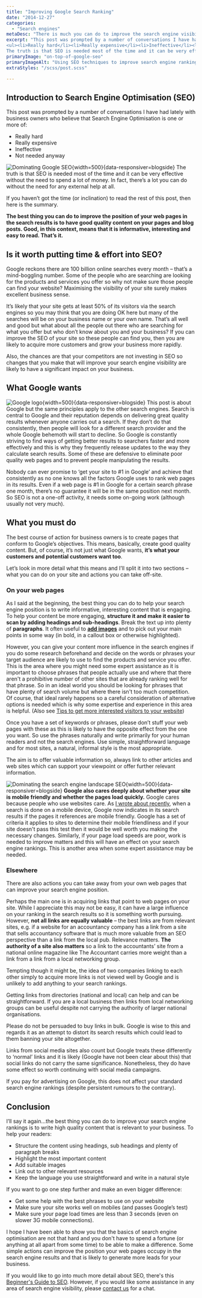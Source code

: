```yaml
---
title: "Improving Google Search Ranking"
date: "2014-12-27"
categories:
  - "Search engines"
metaDesc: "There is much you can do to improve the search engine visibility (SEO) of your website. This post gives you a set of actions for increasing your rankings."
excerpt: "This post was prompted by a number of conversations I have had lately with business owners who believe that Search Engine Optimisation is one or more of:
<ul><li>Really hard</li><li>Really expensive</li><li>Ineffective</li><li>Not needed anyway</li></ul>
The truth is that SEO is needed most of the time and it can be very effective without the need to spend a lot of money. In fact, there’s a lot you can do without the need for any external help at all."
primaryImage: "on-top-of-google-seo"
primaryImageAlt: "Using SEO techniques to improve search engine ranking"
extraStyles: "/scss/post.scss"

---
```


## Introduction to Search Engine Optimisation (SEO)

This post was prompted by a number of conversations I have had lately with business owners who believe that Search Engine Optimisation is one or more of:

- Really hard
- Really expensive
- Ineffective
- Not needed anyway

![Dominating Google SEO](/optim/blog/on-top-of-google-seo.jpg){width=500}{data-responsiver=blogside}
The truth is that SEO is needed most of the time and it can be very effective without the need to spend a lot of money. In fact, there’s a lot you can do without the need for any external help at all.

If you haven’t got the time (or inclination) to read the rest of this post, then here is the summary.

**The best thing you can do to improve the position of your web pages in the search results is to have good quality content on your pages and blog posts. Good, in this context, means that it is informative, interesting and easy to read. That’s it.**

## Is it worth putting time & effort into SEO?

Google reckons there are 100 billion online searches every month – that’s a mind-boggling number. Some of the people who are searching are looking for the products and services you offer so why not make sure those people can find your website? Maximising the visibility of your site surely makes excellent business sense.

It’s likely that your site gets at least 50% of its visitors via the search engines so you may think that you are doing OK here but many of the searches will be on your business name or your own name. That’s all well and good but what about all the people out there who are searching for what you offer but who don’t know about you and your business? If you can improve the SEO of your site so these people can find you, then you are likely to acquire more customers and grow your business more rapidly.

Also, the chances are that your competitors are not investing in SEO so changes that you make that will improve your search engine visibility are likely to have a significant impact on your business.

## What Google wants

![Google logo](/optim/blog/google2.jpg){width=500}{data-responsiver=blogside}
This post is about Google but the same principles apply to the other search engines. Search is central to Google and their reputation depends on delivering great quality results whenever anyone carries out a search. If they don’t do that consistently, then people will look for a different search provider and the whole Google behemoth will start to decline. So Google is constantly striving to find ways of getting better results to searchers faster and more effectively and this is why they frequently release updates to the way they calculate search results. Some of these are defensive to eliminate poor quality web pages and to prevent people manipulating the results.

Nobody can ever promise to ‘get your site to #1 in Google’ and achieve that consistently as no one knows all the factors Google uses to rank web pages in its results. Even if a web page is #1 in Google for a certain search phrase one month, there’s no guarantee it will be in the same position next month. So SEO is not a one-off activity, it needs some on-going work (although usually not very much).

## What you must do

The best course of action for business owners is to create pages that conform to Google’s objectives. This means, basically, create good quality content. But, of course, it’s not just what Google wants, **it’s what your customers and potential customers want too**.

Let’s look in more detail what this means and I’ll split it into two sections – what you can do on your site and actions you can take off-site.

### On your web pages

As I said at the beginning, the best thing you can do to help your search engine position is to write informative, interesting content that is engaging.  To help your content be more engaging, **structure it and make it easier to scan by adding headings and sub-headings**. Break the text up into plenty of **paragraphs**. It often useful to [**add images**](/blog/choosing-images-for-your-website/ "Choosing Images for your Website") and to pick out your main points in some way (in bold, in a callout box or otherwise highlighted).

However, you can give your content more influence in the search engines if you do some research beforehand and decide on the words or phrases your target audience are likely to use to find the products and service you offer. This is the area where you might need some expert assistance as it is important to choose phrases that people actually use and where that there aren't a prohibitive number of other sites that are already ranking well for that phrase. So in an ideal world you should be looking for phrases that have plenty of search volume but where there isn't too much competition. Of course, that ideal rarely happens so a careful consideration of alternative options is needed which is why some expertise and experience in this area is helpful. (Also see [Tips to get more interested visitors to your website](/blog/tips-to-get-more-interested-visitors-to-your-website/))

Once you have a set of keywords or phrases, please don’t stuff your web pages with these as this is likely to have the opposite effect from the one you want. So use the phrases naturally and write primarily for your human readers and not the search engines. Use simple, straightforward language and for most sites, a natural, informal style is the most appropriate.

The aim is to offer valuable information so, always link to other articles and web sites which can support your viewpoint or offer further relevant information.

![Dominating the search engine landscape SEO](/optim/blog/dominating-google-seo.jpg){width=500}{data-responsiver=blogside}
**Google also cares deeply about whether your site is mobile friendly and whether the pages load quickly.** Google cares because people who use websites care. As [I wrote about recently](/blog/google-search-results/ "Google Search Results"), when a search is done on a mobile device, Google now indicates in its search results if the pages it references are mobile friendly. Google has a set of criteria it applies to sites to determine their mobile friendliness and if your site doesn't pass this test then it would be well worth you making the necessary changes. Similarly, if your page load speeds are poor, work is needed to improve matters and this will have an effect on your search engine rankings. This is another area when some expert assistance may be needed.

### Elsewhere

There are also actions you can take away from your own web pages that can improve your search engine position.

Perhaps the main one is in acquiring links that point to web pages on your site. While I appreciate this may not be easy, it can have a large influence on your ranking in the search results so it is something worth pursuing. However, **not all links are equally valuable** – the best links are from relevant sites, e.g. if a website for an accountancy company has a link from a site that sells accountancy software that is much more valuable from an SEO perspective than a link from the local pub. Relevance matters. **The authority of a site also matters** so a link to the accountants’ site from a national online magazine like The Accountant carries more weight than a link from a link from a local networking group.

Tempting though it might be, the idea of two companies linking to each other simply to acquire more links is not viewed well by Google and is unlikely to add anything to your search rankings.

Getting links from directories (national and local) can help and can be straightforward. If you are a local business then links from local networking groups can be useful despite not carrying the authority of larger national organisations.

Please do not be persuaded to buy links in bulk. Google is wise to this and regards it as an attempt to distort its search results which could lead to them banning your site altogether.

Links from social media sites also count but Google treats these differently to ‘normal’ links and it is likely (Google have not been clear about this) that social links do not carry the same significance. Nonetheless, they do have some effect so worth continuing with social media campaigns.

If you pay for advertising on Google, this does not affect your standard search engine rankings (despite persistent rumours to the contrary).

## Conclusion

I’ll say it again…the best thing you can do to improve your search engine rankings is to write high quality content that is relevant to your business. To help your readers:

- Structure the content using headings, sub headings and plenty of paragraph breaks
- Highlight the most important content
- Add suitable images
- Link out to other relevant resources
- Keep the language you use straightforward and write in a natural style

If you want to go one step further and make an even bigger difference:

- Get some help with the best phrases to use on your website
- Make sure your site works well on mobiles (and passes Google’s test)
- Make sure your page load times are less than 3 seconds (even on slower 3G mobile connections).

I hope I have been able to show you that the basics of search engine optimisation are not that hard and you don't have to spend a fortune (or anything at all apart from some time) to be able to make a difference. Some simple actions can improve the position your web pages occupy in the search engine results and that is likely to generate more leads for your business.

If you would like to go into much more detail about SEO, there's this [Beginner's Guide to SEO](https://moz.com/beginners-guide-to-seo). However, if you would like some assistance in any area of search engine visibility, please [contact us](/contact/ "Contact") for a chat.
